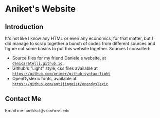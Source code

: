# Aniket's Website

## Introduction
It's not like I know any HTML or even any economics, for that matter, but I did manage to scrap together a bunch of codes from different sources and figure out some basics to put this website together. Sources I consulted: 

* Source files for my friend Daniele's website, at [``danicaratelli.github.io``](danicaratelli.github.io). 
* Github's "Light" style, css files available at [``https://github.com/primer/github-syntax-light``](https://github.com/primer/github-syntax-light)
* OpenDyslexic fonts, available at [``https://github.com/antijingoist/opendyslexic``](https://github.com/antijingoist/opendyslexic)

## Contact Me
Email me: ``anikbak@stanford.edu``
